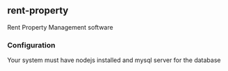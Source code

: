 ## rent-property
Rent Property Management software

### Configuration
Your system must have nodejs installed and mysql server for the database

